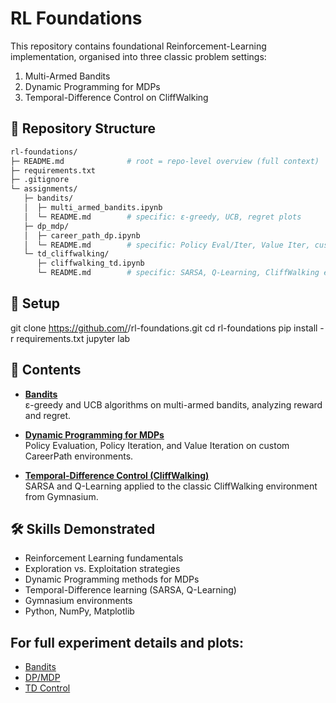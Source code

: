 # RL Foundations

This repository contains foundational Reinforcement-Learning implementation, organised into three classic problem settings:

1. Multi-Armed Bandits
2. Dynamic Programming for MDPs
3. Temporal-Difference Control on CliffWalking

## 📂 Repository Structure

```bash
rl-foundations/
├─ README.md              # root = repo-level overview (full context)
├─ requirements.txt
├─ .gitignore
└─ assignments/
   ├─ bandits/
   │  ├─ multi_armed_bandits.ipynb
   │  └─ README.md        # specific: ε-greedy, UCB, regret plots
   ├─ dp_mdp/
   │  ├─ career_path_dp.ipynb
   │  └─ README.md        # specific: Policy Eval/Iter, Value Iter, custom env
   └─ td_cliffwalking/
      ├─ cliffwalking_td.ipynb
      └─ README.md        # specific: SARSA, Q-Learning, CliffWalking env
```

## 🚀 Setup

git clone https://github.com/<your-username>/rl-foundations.git
cd rl-foundations
pip install -r requirements.txt
jupyter lab

## 📘 Contents

- **[Bandits](assignments/bandits/README.md)**  
  ε-greedy and UCB algorithms on multi-armed bandits, analyzing reward and regret.

- **[Dynamic Programming for MDPs](assignments/dp_mdp/README.md)**  
  Policy Evaluation, Policy Iteration, and Value Iteration on custom CareerPath environments.

- **[Temporal-Difference Control (CliffWalking)](assignments/td_cliffwalking/README.md)**  
  SARSA and Q-Learning applied to the classic CliffWalking environment from Gymnasium.

## 🛠️ Skills Demonstrated
- Reinforcement Learning fundamentals
- Exploration vs. Exploitation strategies
- Dynamic Programming methods for MDPs
- Temporal-Difference learning (SARSA, Q-Learning)
- Gymnasium environments
- Python, NumPy, Matplotlib

## For full experiment details and plots:  
- [Bandits](assignments/bandits/README.md)  
- [DP/MDP](assignments/dp_mdp/README.md)  
- [TD Control](assignments/td_cliffwalking/README.md)

